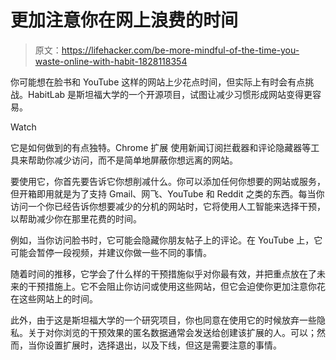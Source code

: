 # 更加注意你在网上浪费的时间

> 原文：<https://lifehacker.com/be-more-mindful-of-the-time-you-waste-online-with-habit-1828118354>

你可能想在脸书和 YouTube 这样的网站上少花点时间，但实际上有时会有点挑战。HabitLab 是斯坦福大学的一个开源项目，试图让减少习惯形成网站变得更容易。

Watch

它是如何做到的有点独特。Chrome 扩展 使用新闻订阅拦截器和评论隐藏器等工具来帮助你减少访问，而不是简单地屏蔽你想远离的网站。

要使用它，你首先要告诉它你想削减什么。你可以添加任何你想要的网站或服务，但开箱即用就是为了支持 Gmail、网飞、YouTube 和 Reddit 之类的东西。每当你访问一个你已经告诉你想要减少的分机的网站时，它将使用人工智能来选择干预，以帮助减少你在那里花费的时间。

例如，当你访问脸书时，它可能会隐藏你朋友帖子上的评论。在 YouTube 上，它可能会暂停一段视频，并建议你做一些不同的事情。

随着时间的推移，它学会了什么样的干预措施似乎对你最有效，并把重点放在了未来的干预措施上。它不会阻止你访问或使用这些网站，但它会迫使你更加注意你花在这些网站上的时间。

此外，由于这是斯坦福大学的一个研究项目，你也同意在使用它的时候放弃一些隐私。关于对你浏览的干预效果的匿名数据通常会发送给创建该扩展的人。可以；然而，当你设置扩展时，选择退出，以及下线，但这是需要注意的事情。